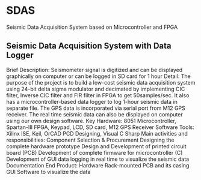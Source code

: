 # SDAS
Seismic Data Acquisition System based on Microcontroller and FPGA


##		Seismic Data Acquisition System with Data Logger
Brief Description:	Seismometer signal is digitized and can be displayed graphically on computer or can be logged in SD card for 1 hour
Detail:	The purpose of the project is to build a low-cost seismic data acquisition system using 24-bit delta sigma modulator and decimated by implementing CIC filter, Inverse CIC filter and FIR filter in FPGA to get 50samples/sec. It also has a microcontroller-based data logger to log 1-hour seismic data in separate file. The GPS data is incorporated via serial port from M12 GPS receiver. The real time seismic data can also be displayed on computer using our own design software.
Key Hardware:	8051 Microcontroller, Spartan-III FPGA, Keypad, LCD, SD card, M12 GPS Receiver
Software Tools:	Xilinx ISE, Keil, OrCAD PCD Designing, Visual C Sharp
Main activities and responsibilities:	Component Selection & Procurement
Designing the complete hardware prototype
Design and Development of printed circuit board (PCB)
Development of complete firmware for microcontroller (C)
Development of GUI data logging in real time to visualize the seismic data
Documentation
End Product:	Hardware Rack-mounted PCB and its casing
GUI Software to visualize the data
